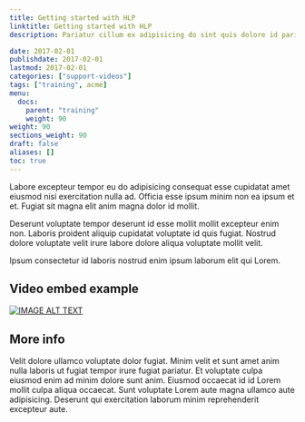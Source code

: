 ```yaml
---
title: Getting started with HLP
linktitle: Getting started with HLP
description: Pariatur cillum ex adipisicing do sint quis dolore id pariatur sit aliqua est.

date: 2017-02-01
publishdate: 2017-02-01
lastmod: 2017-02-01
categories: ["support-videos"]
tags: ["training", acme]
menu:
  docs:
    parent: "training"
    weight: 90
weight: 90
sections_weight: 90
draft: false
aliases: []
toc: true
---
```


Labore excepteur tempor eu do adipisicing consequat esse cupidatat amet eiusmod nisi exercitation nulla ad. Officia esse ipsum minim non ea ipsum et et. Fugiat sit magna elit anim magna dolor id mollit.

Deserunt voluptate tempor deserunt id esse mollit mollit excepteur enim non. Laboris proident aliquip cupidatat voluptate id quis fugiat. Nostrud dolore voluptate velit irure labore dolore aliqua voluptate mollit velit.

Ipsum consectetur id laboris nostrud enim ipsum laborum elit qui Lorem.

## Video embed example

[![IMAGE ALT TEXT](http://img.youtube.com/vi/TwBVaAH7q-k/0.jpg)](http://www.youtube.com/watch?v=TwBVaAH7q-k "Video Title")


## More info

Velit dolore ullamco voluptate dolor fugiat. Minim velit et sunt amet anim nulla laboris ut fugiat tempor irure fugiat pariatur. Et voluptate culpa eiusmod enim ad minim dolore sunt anim. Eiusmod occaecat id id Lorem mollit culpa aliqua occaecat. Sunt voluptate Lorem aute magna ullamco aute adipisicing. Deserunt qui exercitation laborum minim reprehenderit excepteur aute.